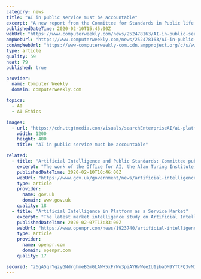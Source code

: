 ```yaml
---
category: news
title: "AI in public service must be accountable"
excerpt: "A new report from the Committee for Standards in Public life looking at the risks of artificial inteligence (AI) has recommended that ethics is embedded in AI governance frameworks. According to the Artificial intelligence and public standards report, automated decision-making will revolutionise many human-centric administrative tasks in the ..."
publishedDateTime: 2020-02-10T15:45:00Z
webUrl: "https://www.computerweekly.com/news/252478163/AI-in-public-service-must-be-accountable"
ampWebUrl: "https://www.computerweekly.com/news/252478163/AI-in-public-service-must-be-accountable?amp=1"
cdnAmpWebUrl: "https://www-computerweekly-com.cdn.ampproject.org/c/s/www.computerweekly.com/news/252478163/AI-in-public-service-must-be-accountable?amp=1"
type: article
quality: 59
heat: 79
published: true

provider:
  name: Computer Weekly
  domain: computerweekly.com

topics:
  - AI
  - AI Ethics

images:
  - url: "https://cdn.ttgtmedia.com/visuals/searchEnterpriseAI/ai-platforms/searchEnterpriseAI_023.png"
    width: 1200
    height: 400
    title: "AI in public service must be accountable"

related:
  - title: "Artificial Intelligence and Public Standards: Committee publishes report"
    excerpt: "The work of the Office for AI, the Alan Turing Institute, the Centre for Data Ethics and Innovation (CDEI), and the Information Commissioner’s Office (ICO) are all commendable. But on transparency and data bias in particular, there is an urgent need for practical guidance and enforceable regulation. “We conclude that the UK does not need a ..."
    publishedDateTime: 2020-02-10T10:46:00Z
    webUrl: "https://www.gov.uk/government/news/artificial-intelligence-and-public-standards-committee-publishes-report"
    type: article
    provider:
      name: gov.uk
      domain: www.gov.uk
    quality: 18
  - title: "Artificial Intelligence in Platform as a Service Market"
    excerpt: "The latest market intelligence study on Artificial Intelligence in Platform as a Service relies on the statistics derived from both primary and secondary research to present insights pertaining to the forecasting model, opportunities, and competitive landscape of Artificial Intelligence in Platform as a Service market for the forecast period ..."
    publishedDateTime: 2020-02-07T13:33:00Z
    webUrl: "https://www.openpr.com/news/1923740/artificial-intelligence-in-platform-as-a-service-market-trends"
    type: article
    provider:
      name: openpr.com
      domain: openpr.com
    quality: 17

secured: "z6gA5qrYgzyGNdrghmeBGmGLAWH5xFrWu3piAYHvWeeIU1jbaDM9YTtFQ3vMiTQmVNh3+L3NmYrVU9hMiBVpqvNa341OZSmwNDPyzkFCQ1j7I3yE8ycOop75ei4NN+kcwUJP1F3jb7x8dnjyobyXLGQIXSp55U64MdlRZp2SJeUUjDMAEGyaueNG/quLMgU3pkAbZAeDOc4UKqlztQaodfOQg8kc+HkEgF8rooyYp/y47MFff+NL2+m0EiTHamrv9cFbQo4qBoWt8uIzcPeUEvQHzOkr2NPOCYvufctoluussgmuEawmoiZ/A0b736Mn;hCWZifNtQjX5f37f1lK/CA=="
---
```


